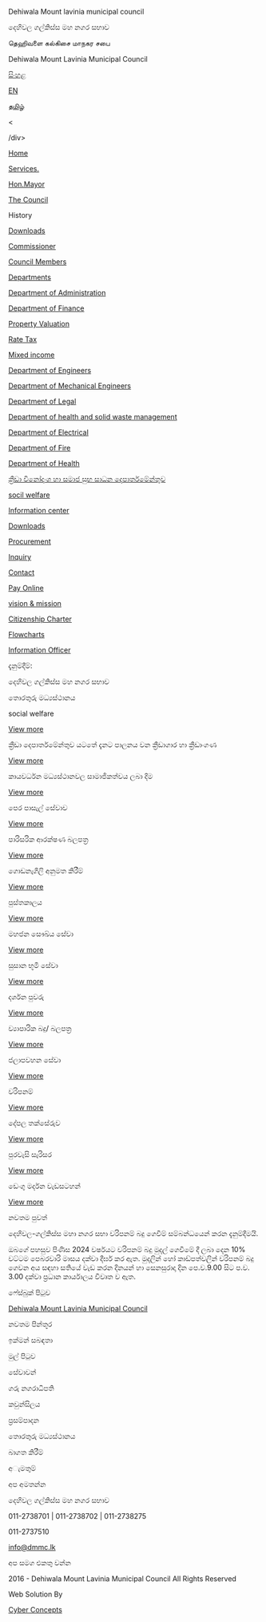 Dehiwala Mount lavinia municipal council

දෙහිවල ගල්කිස්ස මහ නගර සභාව

தெஹிவளை கல்கிசை மாநகர சபை

Dehiwala Mount Lavinia Municipal Council

[සිංහළ](https://dmmc.lk/?lang=si)

[EN](https://dmmc.lk/?lang=en)

[தமிழ்](https://dmmc.lk/?lang=ta)

<

/div>

[Home](http://dmmc.lk/?lang=si)

[Services.](https://dmmc.lk/category/services/?lang=si)

[Hon.Mayor](https://dmmc.lk/the-mayor/?lang=si)

[The Council](#)

History

[Downloads](https://dmmc.lk/downloads-2/?lang=si)

[Commissioner](https://dmmc.lk/commissioner/?lang=si)

[Council Members](https://dmmc.lk/category/members/?lang=si)

[Departments](#)

[Department of Administration](https://dmmc.lk/department-of-administration/?lang=si)

[Department of Finance](https://dmmc.lk/department-of-finance/?lang=si)

[Property Valuation](https://dmmc.lk/property-valuation/?lang=si)

[Rate Tax](https://dmmc.lk/rate-tax/?lang=si)

[Mixed income](https://dmmc.lk/mixed-income/?lang=si)

[Department of Engineers](https://dmmc.lk/department-of-engineers/?lang=si)

[Department of Mechanical Engineers](https://dmmc.lk/department-of-mechanical-engineers/?lang=si)

[Department of Legal](https://dmmc.lk/department-of-legal/?lang=si)

[Department of health and solid waste management](https://dmmc.lk/department-of-health-and-solid-waste-management/?lang=si)

[Department of Electrical](https://dmmc.lk/department-of-electrical/?lang=si)

[Department of Fire](https://dmmc.lk/department-of-fire/?lang=si)

[Department of Health](https://dmmc.lk/department-of-health/?lang=si)

[ක්‍රීඩා විනෝදාංශ හා සමාජ සුභ සාධන දෙපාර්තමේන්තුව](https://dmmc.lk/department-of-spot/?lang=si)

[socil welfare](https://dmmc.lk/social-welfare/?lang=si)

[Information center](#)

[Downloads](https://dmmc.lk/downloads-2/?lang=si)

[Procurement](https://dmmc.lk/procurement/?lang=si)

[Inquiry](https://dmmc.lk/inquiry/?lang=si)

[Contact](https://dmmc.lk/contact/?lang=si)

[Pay Online](https://erp.dehiwalamtl.mc.gov.lk:54535/onlinepayment)

[vision & mission](https://dmmc.lk/vision-mission-2/?lang=si)

[Citizenship Charter](https://dmmc.lk/citizenship-charter-2/?lang=si)

[Flowcharts](https://dmmc.lk/flowcharts/?lang=si)

[Information Officer](https://dmmc.lk/information-officer/?lang=si)

දැනුම්දීම්:

දෙහිවල ගල්කිස්ස මහ නගර සභාව

තොරතුරු මධ්‍යස්ථානය

social welfare

[View more](https://dmmc.lk/social-welfare/?lang=si)

ක්‍රීඩා දෙපාර්තමේන්තුව යටතේ දැනට පාලනය වන ක්‍රීඩාගාර හා ක්‍රීඩාංගණ

[View more](https://dmmc.lk/%e0%b6%9a%e0%b7%8a%e2%80%8d%e0%b6%bb%e0%b7%93%e0%b6%a9%e0%b7%8f-%e0%b6%af%e0%b7%99%e0%b6%b4%e0%b7%8f%e0%b6%bb%e0%b7%8a%e0%b6%ad%e0%b6%b8%e0%b7%9a%e0%b6%b1%e0%b7%8a%e0%b6%ad%e0%b7%94%e0%b7%80-2/?lang=si)

කායවර්ධන මධ්‍යස්ථානවල සාමාජිකත්වය ලබා දිම

[View more](https://dmmc.lk/%e0%b6%9a%e0%b7%8f%e0%b6%ba%e0%b7%80%e0%b6%bb%e0%b7%8a%e0%b6%b0%e0%b6%b1-%e0%b6%b8%e0%b6%b0%e0%b7%8a%e2%80%8d%e0%b6%ba%e0%b7%83%e0%b7%8a%e0%b6%ae%e0%b7%8f%e0%b6%b1%e0%b7%80%e0%b6%bd-%e0%b7%83-2/?lang=si)

පෙර පාසැල් සේවාව

[View more](https://dmmc.lk/%e0%b6%b4%e0%b7%8a%e2%80%8d%e0%b6%bb%e0%b6%a2%e0%b7%8f-%e0%b7%83%e0%b6%82%e0%b7%80%e0%b6%bb%e0%b7%8a%e0%b6%b0%e0%b6%b1-%e0%b6%85%e0%b6%82%e0%b7%81%e0%b6%ba/?lang=si)

පාරිසරික ආරක්ෂණ බලපත්‍ර

[View more](https://dmmc.lk/environment-license/?lang=si)

ගොඩනැගිලි අනුමත කිරීම්

[View more](https://dmmc.lk/building-approvals/?lang=si)

පුස්තකාලය

[View more](https://dmmc.lk/library-service/?lang=si)

මහජන සෞඛ්ය සේවා

[View more](https://dmmc.lk/people-health-service/?lang=si)

සුසාන භූමි සේවා

[View more](https://dmmc.lk/drainage-service-2/?lang=si)

දර්ශන පුවරු

[View more](https://dmmc.lk/display-board/?lang=si)

ව්‍යාපාරික බදු/ බලපත්‍ර

[View more](https://dmmc.lk/business-tax-license/?lang=si)

ජලාපවහන සේවා

[View more](https://dmmc.lk/drainage-service/?lang=si)

වරිපනම්

[View more](https://dmmc.lk/rate-tax/?lang=si)

දේපල තක්සේරුව

[View more](https://dmmc.lk/property-valuation/?lang=si)

පුරවැසි සැරිසර

[View more](https://dmmc.lk/purawesi-sarisara/?lang=si)

ඩෙංගු මර්දන වැඩසටහන්

[View more](https://dmmc.lk/%e0%b6%a9%e0%b7%99%e0%b6%82%e0%b6%9c%e0%b7%94-%e0%b6%b8%e0%b6%bb%e0%b7%8a%e0%b6%af%e0%b6%b1-%e0%b7%80%e0%b7%90%e0%b6%a9%e0%b7%83%e0%b6%a7%e0%b7%84%e0%b6%b1%e0%b7%8a/?lang=si)

නවතම පුවත්

දෙහිවල-ගල්කිස්ස මහා නගර සභා වරිපනම් බදු ගෙවීම් සම්බන්ධයෙන් කරන දැනුම්දීමයි.

ඔබගේ පහසුව පිණිස 2024 වර්ෂයට වරිපනම් බදු මුදල් ගෙවීමේ දී ලබා දෙන 10% වට්ටම පෙබරවාරි මාසය දක්වා දීර්ඝ කර ඇත. මුදලින් හෝ කාඩ්පත්වලින් වරිපනම් බදු ගෙවන අය සඳහා සතියේ වැඩ කරන දිනයන් හා සෙනසුරාදා දින පෙ.ව.9.00 සිට ප.ව. 3.00 දක්වා ප්‍රධාන කාර්යාලය විවෘත ව ඇත.

ෆේස්බුක් පිටුව

[Dehiwala Mount Lavinia Municipal Council](https://www.facebook.com/dmmcsl)

නවතම පින්තූර

ඉක්මන් සබඳතා

මුල් පිටුව

සේවාවන්

ගරු නගරාධිපති

කවුන්සිලය

ප්‍රසම්පාදන

තොරතුරු මධ්‍යස්ථානය

බාගත කිරීම්

අැමතුම්

අප අමතන්න

දෙහිවල ගල්කිස්ස මහ නගර සභාව

011-2738701 | 011-2738702 | 011-2738275

011-2737510

info@dmmc.lk

අප සමග එකතු වන්න

2016 - Dehiwala Mount Lavinia Municipal Council All Rights Reserved

Web Solution By

[Cyber Concepts](http://cyberconceptslk.com)